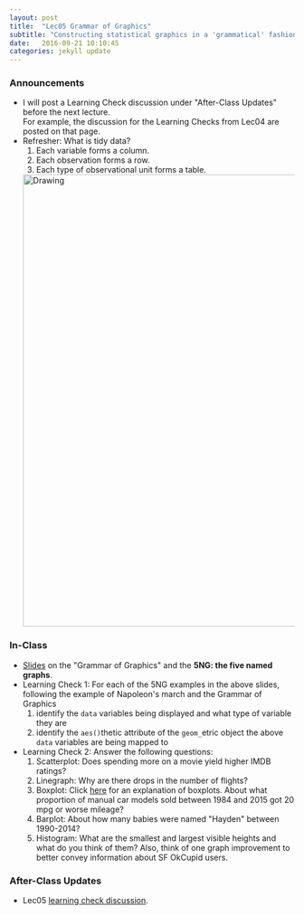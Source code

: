 ```yaml
---
layout: post
title:  "Lec05 Grammar of Graphics"
subtitle: "Constructing statistical graphics in a 'grammatical' fashion and introducing the 5NG."
date:   2016-09-21 10:10:45
categories: jekyll update
---
```




### Announcements

* I will post a Learning Check discussion under "After-Class Updates" before the next lecture.  
For example, the discussion for the Learning Checks from Lec04 are posted on that page.
* Refresher: What is tidy data?
  1. Each variable forms a column.
  2. Each observation forms a row.
  3. Each type of observational unit forms a table.
  <img src="http://garrettgman.github.io/images/tidy-1.png" alt="Drawing" style="width: 800px;"/>



### In-Class

* <a href = "{{ site.baseurl }}/assets/2-Data/Grammar_of_Graphics.html" target = "_blank">Slides</a> on the "Grammar of Graphics" and the **5NG: the five named graphs**.
* Learning Check 1: For each of the 5NG examples in the above slides, following the example of Napoleon's march and the Grammar of Graphics
    1. identify the `data` variables being displayed and what type of variable they are
    1. identify the `aes()`thetic attribute of the `geom_`etric object the above `data` variables are being mapped to
* Learning Check 2: Answer the following questions:
    1. Scatterplot: Does spending more on a movie yield higher IMDB ratings?
    1. Linegraph: Why are there drops in the number of flights?
    1. Boxplot: Click <a target="_blank" class="page-link" href="http://www.datavizcatalogue.com/methods/images/anatomy/box_plot.png">here</a> for an explanation of boxplots. About what proportion of manual car models sold between 1984 and 2015 got 20 mpg or worse mileage?
    1. Barplot: About how many babies were named "Hayden" between 1990-2014?
    1. Histogram: What are the smallest and largest visible heights and what do you think of them? Also, think of one graph improvement to better convey information about SF OkCupid users.


### After-Class Updates

* Lec05 <a href = "{{ site.baseurl }}/assets/LC/5NG.html" target = "_blank">learning check discussion</a>.
